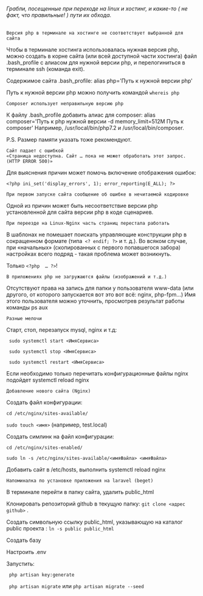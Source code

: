 ######  Грабли, посещенные при переходе на linux и хостинг, и _какие-то ( не факт, что правильные! )_ пути их обхода.
	

    Версия php в терминале на хостинге не соответствует выбранной для сайта

Чтобы  в терминале хостинга использовалась нужная версия php,  можно создать в корне сайта (или всей доступной части хостинга) файл .bash_profile с алиасом для нужной версии php, и перелогиниться в терминале ssh (команда exit).

Содержимое сайта .bash_profile:
alias php='Путь к нужной версии php'

Путь  к нужной версии php можно получить командой  `whereis php `


    Composer использует неправильную версию php

К файлу .bash_profile добавить алиас для composer:
alias composer='Путь к php нужной версии -d memory_limit=512M Путь к composer'
Например, /usr/local/bin/php7.2 и /usr/local/bin/composer. 

P.S. Размер памяти указать тоже рекомендуют.

    Сайт падает с ошибкой 
    «Страница недоступна. Сайт … пока не может обработать этот запрос. (HTTP ERROR 500)»

Для выяснения причин может помочь включение отображения ошибок:

`<?php
ini_set('display_errors', 1);
error_reporting(E_ALL);
?>`

    При первом запуске сайта сообщение об ошибке в нечитаемой кодировке

Одной из причин может быть несоответствие версии php установленной для сайта версии php в коде сценариев.


    При переезде на Linux-Nginx часть страниц перестала работать

В шаблонах не помешает поискать управляющие конструкции php в сокращенном формате (типа` <? endif; ?>` и т. д.). Во всяком случае, при «начальных» (скопированных с первого попавшегося забора) настройках всего подряд - такая проблема может возникнуть. 

Только `<?php  … ?>`!


    В приложениях php не загружаются файлы (изображений и т.д.)
    	
Отсутствуют права на запись для папки у пользователя www-data (или другого, от которого запускается вот это вот всё: nginx, php-fpm...) 
Имя этого пользователя можно уточнить, просмотрев результат работы команды ps aux


    Разные мелочи

Старт, стоп, перезапуск  mysql, nginx и т.д:

` sudo systemctl start <ИмяСервиса>`

` sudo systemctl stop <ИмяСервиса>`

` sudo systemctl restart <ИмяСервиса>`

Если необходимо только перечитать конфигурационные файлы nginx подойдет
systemctl reload nginx


    Добавление нового сайта (Nginx)

Создать файл конфигурации:

`cd /etc/nginx/sites-available/ `

`sudo touch <имя>` (например, test.local)

Создать симлинк на файл конфигурации:

`cd /etc/nginx/sites-enabled/`

`sudo ln -s /etc/nginx/sites-available/<имяФайла> <имяФайла>`

Добавить сайт в /etc/hosts, выполнить systemctl reload nginx

					
    Напоминалка по установке приложения на laravel (beget)

В терминале перейти в папку сайта, удалить public_html

Клонировать репозиторий github в текущую папку: `git clone <адрес github>` .

Создать символьную ссылку public_html, указывающую на каталог public проекта : `ln -s public public_html`

Создать базу

Настроить .env

Запустить:

` php artisan key:generate`

` php artisan migrate` или `php artisan migrate --seed`
